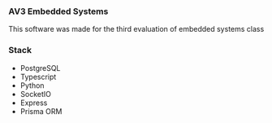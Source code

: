 ### AV3 Embedded Systems

This software was made for the third evaluation of embedded systems class

### Stack

- PostgreSQL
- Typescript
- Python
- SocketIO
- Express
- Prisma ORM

